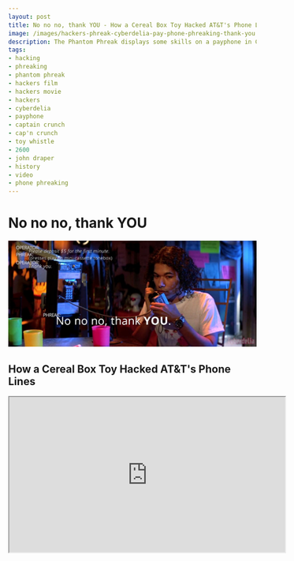 ```yaml
---
layout: post
title: No no no, thank YOU - How a Cereal Box Toy Hacked AT&T's Phone Lines
image: /images/hackers-phreak-cyberdelia-pay-phone-phreaking-thank-you.jpg
description: The Phantom Phreak displays some skills on a payphone in Cyberdelia and a history video about the original phone phreak John Draper and the Cap'n Crunch cereal box toy that hacked AT&T phone lines.
tags: 
- hacking
- phreaking
- phantom phreak
- hackers film
- hackers movie
- hackers
- cyberdelia
- payphone
- captain crunch
- cap'n crunch
- toy whistle
- 2600
- john draper
- history
- video
- phone phreaking
---
```

# No no no, thank YOU

![Operator: "Please deposit $5 for the first minute." PHREAK: (presses play on mini-cassette tonebox) Operator: "Thank you." PHREAK: "No no no, thank YOU." (Hackers movie scene: Phantom Phreak gets free calls with hacking technique at a payphone inside Cyberdelia.)](/images/hackers-phreak-cyberdelia-pay-phone-phreaking-thank-you.jpg)

## How a Cereal Box Toy Hacked AT&T's Phone Lines

<div class="ratio ratio-16x9">
    <iframe width="560" height="315" src="https://www.youtube.com/embed/HDh_XRTpXxI" title="How a Cereal Box Toy Hacked AT&T's Phone Lines - Half as Interesting on YouTube" allow="accelerometer; autoplay; clipboard-write; encrypted-media; gyroscope; picture-in-picture" allowfullscreen></iframe>
</div>